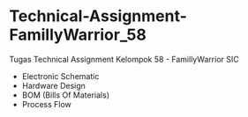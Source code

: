 # Technical-Assignment-FamillyWarrior_58
Tugas Technical Assignment Kelompok 58 - FamillyWarrior SIC
- Electronic Schematic
- Hardware Design
- BOM (Bills Of Materials)
- Process Flow
